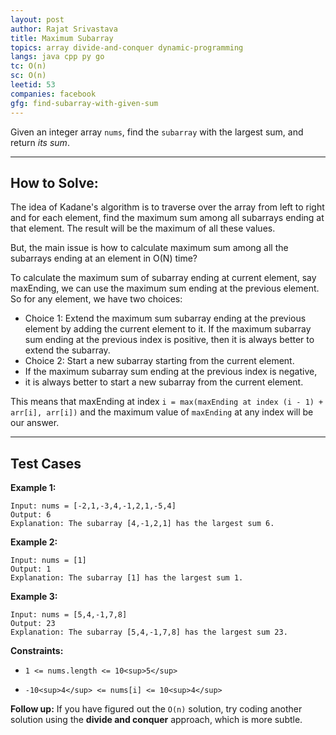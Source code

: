```yaml
---
layout: post
author: Rajat Srivastava
title: Maximum Subarray
topics: array divide-and-conquer dynamic-programming
langs: java cpp py go
tc: O(n)
sc: O(n)
leetid: 53
companies: facebook
gfg: find-subarray-with-given-sum
---
```

Given an integer array `nums`, find the `subarray` with the largest sum, and return *its sum*.
 
---
## How to Solve:

The idea of Kadane's algorithm is to traverse over the array from left to right and for each element, 
find the maximum sum among all subarrays ending at that element. The result will be the maximum of all these values.

But, the main issue is how to calculate maximum sum among all the subarrays ending at an element in O(N) time?

To calculate the maximum sum of subarray ending at current element, say maxEnding, 
we can use the maximum sum ending at the previous element. So for any element, we have two choices:

* Choice 1: Extend the maximum sum subarray ending at the previous element by adding the current element to it. 
If the maximum subarray sum ending at the previous index is positive, then it is always better to extend the subarray.
* Choice 2: Start a new subarray starting from the current element. 
* If the maximum subarray sum ending at the previous index is negative, 
* it is always better to start a new subarray from the current element.

This means that maxEnding at index `i = max(maxEnding at index (i - 1) + arr[i], arr[i])` 
and the maximum value of `maxEnding` at any index will be our answer.

---
## Test Cases
**Example 1:**
```
Input: nums = [-2,1,-3,4,-1,2,1,-5,4]
Output: 6
Explanation: The subarray [4,-1,2,1] has the largest sum 6.
```
**Example 2:**
```
Input: nums = [1]
Output: 1
Explanation: The subarray [1] has the largest sum 1.
```
**Example 3:**
```
Input: nums = [5,4,-1,7,8]
Output: 23
Explanation: The subarray [5,4,-1,7,8] has the largest sum 23.
```
 
**Constraints:**
	
* `1 <= nums.length <= 10<sup>5</sup>`
	
* `-10<sup>4</sup> <= nums[i] <= 10<sup>4</sup>`
 
**Follow up:** If you have figured out the `O(n)` solution, try coding another solution using the **divide and conquer** approach, which is more subtle.

        